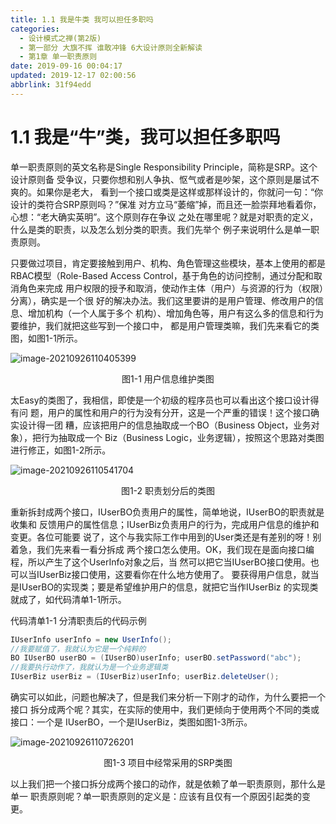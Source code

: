 ```yaml
---
title: 1.1 我是牛类 我可以担任多职吗
categories: 
  - 设计模式之禅(第2版)
  - 第一部分 大旗不挥 谁敢冲锋 6大设计原则全新解读
  - 第1章 单一职责原则
date: 2019-09-16 00:04:17
updated: 2019-12-17 02:00:56
abbrlink: 31f94edd
---
```

# 1.1 我是“牛”类，我可以担任多职吗
单一职责原则的英文名称是Single Responsibility Principle，简称是SRP。这个设计原则备 受争议，只要你想和别人争执、怄气或者是吵架，这个原则是屡试不爽的。如果你是老大， 看到一个接口或类是这样或那样设计的，你就问一句：“你设计的类符合SRP原则吗？”保准 对方立马“萎缩”掉，而且还一脸崇拜地看着你，心想：“老大确实英明”。这个原则存在争议 之处在哪里呢？就是对职责的定义，什么是类的职责，以及怎么划分类的职责。我们先举个 例子来说明什么是单一职责原则。

只要做过项目，肯定要接触到用户、机构、角色管理这些模块，基本上使用的都是 RBAC模型（Role-Based Access Control，基于角色的访问控制，通过分配和取消角色来完成 用户权限的授予和取消，使动作主体（用户）与资源的行为（权限）分离），确实是一个很 好的解决办法。我们这里要讲的是用户管理、修改用户的信息、增加机构（一个人属于多个 机构）、增加角色等，用户有这么多的信息和行为要维护，我们就把这些写到一个接口中， 都是用户管理类嘛，我们先来看它的类图，如图1-1所示。

![image-20210926110405399](https://gitee.com/XiaoLan223/images/raw/master/Blog/Sum/20210926110412.png)

<center>图1-1 用户信息维护类图</center>

太Easy的类图了，我相信，即使是一个初级的程序员也可以看出这个接口设计得有问 题，用户的属性和用户的行为没有分开，这是一个严重的错误！这个接口确实设计得一团 糟，应该把用户的信息抽取成一个BO（Business Object，业务对象），把行为抽取成一个 Biz（Business Logic，业务逻辑），按照这个思路对类图进行修正，如图1-2所示。

![image-20210926110541704](https://gitee.com/XiaoLan223/images/raw/master/Blog/Sum/20210926110541.png)
<center>图1-2 职责划分后的类图</center>

重新拆封成两个接口，IUserBO负责用户的属性，简单地说，IUserBO的职责就是收集和 反馈用户的属性信息；IUserBiz负责用户的行为，完成用户信息的维护和变更。各位可能要 说了，这个与我实际工作中用到的User类还是有差别的呀！别着急，我们先来看一看分拆成 两个接口怎么使用。OK，我们现在是面向接口编程，所以产生了这个UserInfo对象之后，当 然可以把它当IUserBO接口使用。也可以当IUserBiz接口使用，这要看你在什么地方使用了。 要获得用户信息，就当是IUserBO的实现类；要是希望维护用户的信息，就把它当作IUserBiz 的实现类就成了，如代码清单1-1所示。

代码清单1-1 分清职责后的代码示例
```java
IUserInfo userInfo = new UserInfo(); 
//我要赋值了，我就认为它是一个纯粹的
BO IUserBO userBO = (IUserBO)userInfo; userBO.setPassword("abc"); 
//我要执行动作了，我就认为是一个业务逻辑类 
IUserBiz userBiz = (IUserBiz)userInfo; userBiz.deleteUser();
```
确实可以如此，问题也解决了，但是我们来分析一下刚才的动作，为什么要把一个接口 拆分成两个呢？其实，在实际的使用中，我们更倾向于使用两个不同的类或接口：一个是 IUserBO，一个是IUserBiz，类图如图1-3所示。

![image-20210926110726201](https://gitee.com/XiaoLan223/images/raw/master/Blog/Sum/20210926110726.png)

<center>图1-3 项目中经常采用的SRP类图</center>

以上我们把一个接口拆分成两个接口的动作，就是依赖了单一职责原则，那什么是单一 职责原则呢？单一职责原则的定义是：应该有且仅有一个原因引起类的变更。

